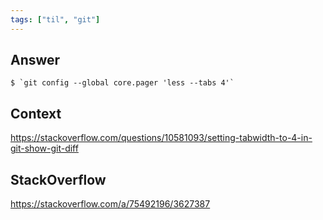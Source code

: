 ```yaml
---
tags: ["til", "git"]
---
```

## Answer
```console
$ `git config --global core.pager 'less --tabs 4'`
```

## Context
https://stackoverflow.com/questions/10581093/setting-tabwidth-to-4-in-git-show-git-diff

## StackOverflow
https://stackoverflow.com/a/75492196/3627387